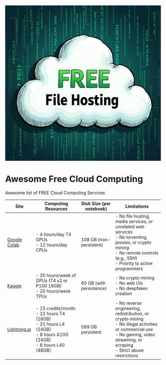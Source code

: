 ![Awesome Cloud Computing Square](assets/images/awesome_list_free_file_hosting_square.jpg)

# Awesome Free Cloud Computing
Awesome list of FREE Cloud Computing Services


| **Site**            | **Computing Resources**                                                                | **Disk Size (per notebook)**  | **Limitations**             |
|---------------------|----------------------------------------------------------------------------------------|-------------------------------|-----------------------------|
| [Google Colab](https://colab.research.google.com/)  | - 4 hours/day T4 GPUs<br> - 12 hours/day CPUs                         | 108 GB (non-persistent)        | - No file hosting, media services, or unrelated web services<br> - No torrenting, proxies, or crypto mining<br> - No remote controls (e.g., SSH)<br> - Priority to active programmers |
| [Kaggle](https://www.kaggle.com/)                   | - 30 hours/week of GPUs (T4 x2 or P100 16GB)<br> - 20 hours/week TPUs | 60 GB (with persistence)       | - No crypto mining<br> - No web UIs<br> - No deepfakes creation |
| [Lightning.ai](https://www.lightning.ai/)           | - 15 credits/month:<br> - 22 hours T4 (16GB)<br> - 21 hours L4 (24GB)<br> - 8 hours A10G (24GB)<br> - 6 hours L40 (48GB) | 589 GB persistent              | - No reverse engineering, redistribution, or crypto mining<br> - No illegal activities or commercial use<br> - No gaming, video streaming, or scraping<br> - Strict abuse restrictions |
